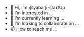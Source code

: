 - 👋 Hi, I’m @yabarji-startUp
- 👀 I’m interested in ...
- 🌱 I’m currently learning ...
- 💞️ I’m looking to collaborate on ...
- 📫 How to reach me ...

<!---
yabarji-startUp/yabarji-startUp is a ✨ special ✨ repository because its `README.md` (this file) appears on your GitHub profile.
You can click the Preview link to take a look at your changes.
--->
